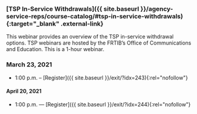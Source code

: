 ### [TSP In-Service Withdrawals]({{ site.baseurl }}/agency-service-reps/course-catalog/#tsp-in-service-withdrawals){:target="\_blank" .external-link}

This webinar provides an overview of the TSP in-service withdrawal options. TSP webinars are hosted by the FRTIB’s Office of Communications and Education. This is a 1-hour webinar.

### March 23, 2021

- 1:00 p.m. – [Register]({{ site.baseurl }}/exit/?idx=243){:rel="nofollow"}

#### April 20, 2021

- 1:00 p.m. — [Register]({{ site.baseurl }}/exit/?idx=244){:rel="nofollow"}
